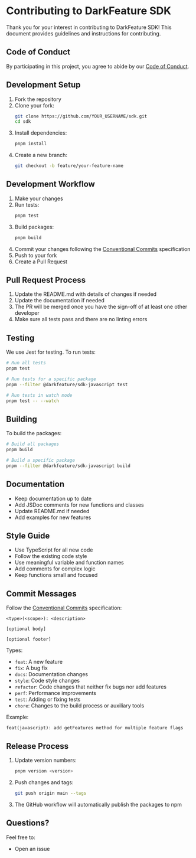 # Contributing to DarkFeature SDK

Thank you for your interest in contributing to DarkFeature SDK! This document provides guidelines and instructions for contributing.

## Code of Conduct

By participating in this project, you agree to abide by our [Code of Conduct](./CODE_OF_CONDUCT.md).

## Development Setup

1. Fork the repository
2. Clone your fork:
   ```bash
   git clone https://github.com/YOUR_USERNAME/sdk.git
   cd sdk
   ```
3. Install dependencies:
   ```bash
   pnpm install
   ```
4. Create a new branch:
   ```bash
   git checkout -b feature/your-feature-name
   ```

## Development Workflow

1. Make your changes
2. Run tests:
   ```bash
   pnpm test
   ```
3. Build packages:
   ```bash
   pnpm build
   ```
4. Commit your changes following the [Conventional Commits](https://www.conventionalcommits.org/) specification
5. Push to your fork
6. Create a Pull Request

## Pull Request Process

1. Update the README.md with details of changes if needed
2. Update the documentation if needed
3. The PR will be merged once you have the sign-off of at least one other developer
4. Make sure all tests pass and there are no linting errors

## Testing

We use Jest for testing. To run tests:

```bash
# Run all tests
pnpm test

# Run tests for a specific package
pnpm --filter @darkfeature/sdk-javascript test

# Run tests in watch mode
pnpm test -- --watch
```

## Building

To build the packages:

```bash
# Build all packages
pnpm build

# Build a specific package
pnpm --filter @darkfeature/sdk-javascript build
```

## Documentation

- Keep documentation up to date
- Add JSDoc comments for new functions and classes
- Update README.md if needed
- Add examples for new features

## Style Guide

- Use TypeScript for all new code
- Follow the existing code style
- Use meaningful variable and function names
- Add comments for complex logic
- Keep functions small and focused

## Commit Messages

Follow the [Conventional Commits](https://www.conventionalcommits.org/) specification:

```
<type>(<scope>): <description>

[optional body]

[optional footer]
```

Types:

- `feat`: A new feature
- `fix`: A bug fix
- `docs`: Documentation changes
- `style`: Code style changes
- `refactor`: Code changes that neither fix bugs nor add features
- `perf`: Performance improvements
- `test`: Adding or fixing tests
- `chore`: Changes to the build process or auxiliary tools

Example:

```
feat(javascript): add getFeatures method for multiple feature flags
```

## Release Process

1. Update version numbers:
   ```bash
   pnpm version <version>
   ```
2. Push changes and tags:
   ```bash
   git push origin main --tags
   ```
3. The GitHub workflow will automatically publish the packages to npm

## Questions?

Feel free to:

- Open an issue
